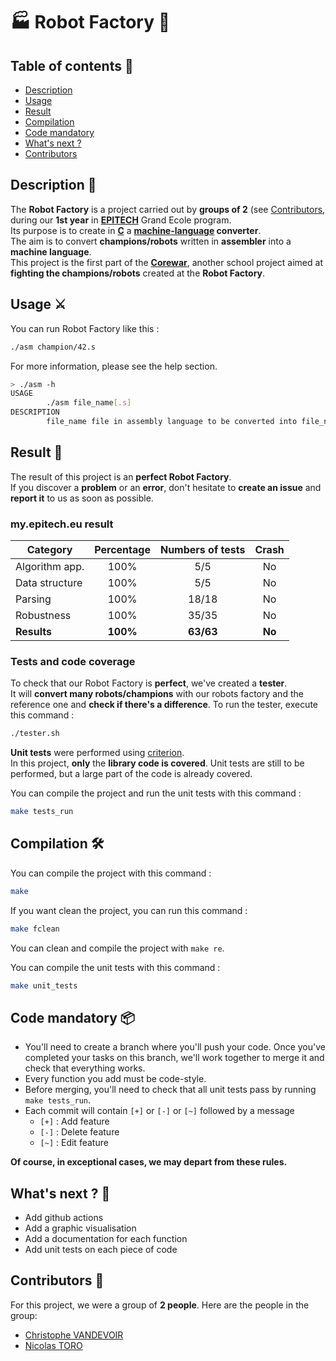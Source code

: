 # 🏭 Robot Factory 🤖

## Table of contents 📑
- [Description](https://github.com/toro-nicolas/robot-factory/blob/main/README.md#description-)
- [Usage](https://github.com/toro-nicolas/robot-factory/blob/main/README.md#usage-%EF%B8%8F)
- [Result](https://github.com/toro-nicolas/robot-factory/blob/main/README.md#result-)
- [Compilation](https://github.com/toro-nicolas/robot-factory/blob/main/README.md#compilation-%EF%B8%8F)
- [Code mandatory](https://github.com/toro-nicolas/robot-factory/blob/main/README.md#code-mandatory-)
- [What's next ?](https://github.com/toro-nicolas/robot-factory/blob/main/README.md#whats-next--)
- [Contributors](https://github.com/toro-nicolas/robot-factory/blob/main/README.md#contributors-)


## Description 📝
The **Robot Factory** is a project carried out by **groups of 2** (see [Contributors](https://github.com/toro-nicolas/robot-factory/blob/main/README.md#contributors-), during our **1st year** in [**EPITECH**](https://www.epitech.eu/) Grand Ecole program.  
Its purpose is to create in [**C**](https://en.wikipedia.org/wiki/C_(programming_language)) a **[machine-language](https://en.wikipedia.org/wiki/Machine_code) converter**.  
The aim is to convert **champions/robots** written in **assembler** into a **machine language**.  
This project is the first part of the [**Corewar**](https://github.com/toro-nicolas/Corewar), another school project aimed at **fighting the champions/robots** created at the **Robot Factory**.


## Usage ⚔️
You can run Robot Factory like this :
```sh
./asm champion/42.s
```

For more information, please see the help section.
```sh
> ./asm -h
USAGE
        ./asm file_name[.s]
DESCRIPTION
        file_name file in assembly language to be converted into file_name.cor, an executable in the Virtual Machine.
```


## Result 🚩
The result of this project is an **perfect Robot Factory**.  
If you discover a **problem** or an **error**, don't hesitate to **create an issue** and **report it** to us as soon as possible.


### my.epitech.eu result

| Category       | Percentage | Numbers of tests |  Crash   |
|----------------|:----------:|:----------------:|:--------:|
| Algorithm app. |    100%    |       5/5        |    No    |
| Data structure |    100%    |       5/5        |    No    |
| Parsing        |    100%    |      18/18       |    No    |
| Robustness     |    100%    |      35/35       |    No    |
| **Results**    |  **100%**  |    **63/63**     |  **No**  |


### Tests and code coverage
To check that our Robot Factory is **perfect**, we've created a **tester**.  
It will **convert many robots/champions** with our robots factory and the reference one and **check if there's a difference**.
To run the tester, execute this command :
```sh
./tester.sh
```

**Unit tests** were performed using [criterion](https://criterion.readthedocs.io/en/master/intro.html).  
In this project, **only** the **library code is covered**.
Unit tests are still to be performed, but a large part of the code is already covered.

You can compile the project and run the unit tests with this command :
```sh
make tests_run
```


## Compilation 🛠️
You can compile the project with this command :
```sh
make
```

If you want clean the project, you can run this command :
```sh
make fclean
```

You can clean and compile the project with ```make re```.  

You can compile the unit tests with this command :
```sh
make unit_tests
```


## Code mandatory 📦
- You'll need to create a branch where you'll push your code. Once you've completed your tasks on this branch, we'll work together to merge it and check that everything works.
- Every function you add must be code-style.
- Before merging, you'll need to check that all unit tests pass by running ```make tests_run```.
- Each commit will contain ```[+]``` or ```[-]``` or ```[~]``` followed by a message
    - ```[+]``` : Add feature
    - ```[-]``` : Delete feature
    - ```[~]``` : Edit feature

**Of course, in exceptional cases, we may depart from these rules.**


## What's next ? 🚀
- Add github actions
- Add a graphic visualisation
- Add a documentation for each function
- Add unit tests on each piece of code


## Contributors 👥
For this project, we were a group of **2 people**. Here are the people in the group:
- [Christophe VANDEVOIR](https://github.com/ItsKarmaOff)
- [Nicolas TORO](https://github.com/toro-nicolas)
